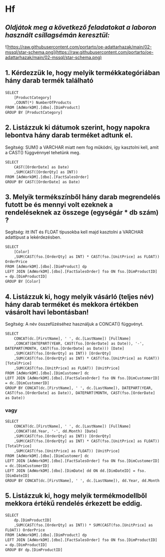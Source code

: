 # Hf

## *Oldjátok meg a következő feladatokat a laboron használt csillagsémán keresztül:*

![https://raw.githubusercontent.com/portarto/oe-adattarhazak/main/02-mssql/star-schema.png](https://raw.githubusercontent.com/portarto/oe-adattarhazak/main/02-mssql/star-schema.png)

## 1. Kérdezzük le, hogy melyik termékkategóriában hány darab termék található
```
SELECT
    [ProductCategory]
    ,COUNT(*) NumberOfProducts
FROM [AdWorkDM].[dbo].[DimProduct]
GROUP BY [ProductCategory]
```

## 2. Listázzuk ki dátumok szerint, hogy napokra lebontva hány darab terméket adtunk el.
Segítség: SUM() a VARCHAR miatt nem fog működni, így kasztolni kell, amit a CAST() függvénnyel tehetünk meg.
```
SELECT
    CAST([OrderDate] as Date)
    ,SUM(CAST([OrderQty] as INT))
FROM [AdWorkDM].[dbo].[FactSalesOrder]
GROUP BY CAST([OrderDate] as Date)
```

## 3. Melyik termékszínből hány darab megrendelés futott be és mennyi volt ezeknek a rendeléseknek az összege (egységár * db szám) ?
Segítség: itt INT és FLOAT típusokba kell majd kasztolni a VARCHAR adattípust a lekérdezésben.
```
SELECT
    [Color]
    ,SUM(CAST(fso.[OrderQty] as INT) * CAST(fso.[UnitPrice] as FLOAT)) OrderPrice
FROM [AdWorkDM].[dbo].[DimProduct] dp
LEFT JOIN [AdWorkDM].[dbo].[FactSalesOrder] fso ON fso.[DimProductID] = dp.[DimProductID]
GROUP BY [Color]
```

## 4. Listázzuk ki, hogy melyik vásárló (teljes név) hány darab terméket és mekkora értékben vásárolt havi lebontásban!
Segítség: A név összefűzéséhez használjuk a CONCAT() függvényt.
```
SELECT
    CONCAT(dc.[FirstName], ' ', dc.[LastName]) [FullName]
    ,CONCAT(DATEPART(YEAR, CAST(fso.[OrderDate] as Date)), '-', DATEPART(MONTH, CAST(fso.[OrderDate] as Date))) [Date]
    ,SUM(CAST(fso.[OrderQty] as INT)) [OrderQty]
    ,SUM(CAST(fso.[OrderQty] as INT) * CAST(fso.[UnitPrice] as FLOAT)) [TotalPrice]
    ,SUM(CAST(fso.[UnitPrice] as FLOAT)) [UnitPrice]
FROM [AdWorkDM].[dbo].[DimCustomer] dc
LEFT JOIN [AdWorkDM].[dbo].[FactSalesOrder] fso ON fso.[DimCustomerID] = dc.[DimCustomerID]
GROUP BY CONCAT(dc.[FirstName], ' ', dc.[LastName]), DATEPART(YEAR, CAST(fso.[OrderDate] as Date)), DATEPART(MONTH, CAST(fso.[OrderDate] as Date))
```

### vagy

```
SELECT
    CONCAT(dc.[FirstName], ' ', dc.[LastName]) [FullName]
    ,CONCAT(dd.Year, '-', dd.Month) [Date]
    ,SUM(CAST(fso.[OrderQty] as INT)) [OrderQty]
    ,SUM(CAST(fso.[OrderQty] as INT) * CAST(fso.[UnitPrice] as FLOAT)) [TotalPrice]
    ,SUM(CAST(fso.[UnitPrice] as FLOAT)) [UnitPrice]
FROM [AdWorkDM].[dbo].[DimCustomer] dc
LEFT JOIN [AdWorkDM].[dbo].[FactSalesOrder] fso ON fso.[DimCustomerID] = dc.[DimCustomerID]
LEFT JOIN [AdWorkDM].[dbo].[DimDate] dd ON dd.[DimDateID] = fso.[DimDateID]
GROUP BY CONCAT(dc.[FirstName], ' ', dc.[LastName]), dd.Year, dd.Month
```

## 5. Listázzuk ki, hogy melyik termékmodellből mekkora értékű rendelés érkezett be eddig.
```
SELECT
    dp.[DimProductID]
    ,SUM(CAST(fso.[OrderQty] as INT)) * SUM(CAST(fso.[UnitPrice] as FLOAT)) OrderPrice
FROM [AdWorkDM].[dbo].[DimProduct] dp
LEFT JOIN [AdWorkDM].[dbo].[FactSalesOrder] fso ON fso.[DimProductID] = dp.[DimProductID]
GROUP BY dp.[DimProductID]
```
